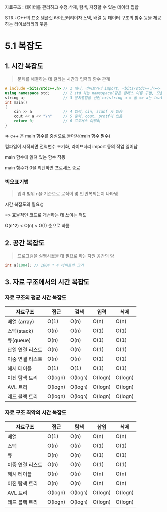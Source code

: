 자료구조 : 데이터를 관리하고 수정,삭제, 탐색, 저장할 수 있는 데이터 집합

STR : C++의 표준 템플릿 라이브러리이자 스택, 배열 등 데이터 구조의 함수 등을 제공하는 라이브러리의 묶음



# 5.1 복잡도

## 1. 시간 복잡도

> 문제를 해결하는 데 걸리는 시간과 입력의 함수 관계

```c++
# include <bits/stdc++.h> // 1 헤더, 라이브러리 import, <bits/stdc++.h>=> 모든 표준 라이브러리 포함된 헤더
using namespace std;      // 2 std 라는 namespace(같은 클래스 이름 구별, 모듈화에 쓰이는 이름) 사용
string a;			      // 3 문자열임을 선언 ex)string a = 돌 => a는 lvalue(다시 사용 가능 변수) 돌은 rvalue(한 번 쓰고 다시 사용되지 않는 변수)
int main()
{
    cin >> a			  // 4 입력, cin, scanf 가 있음
    cout << a << "\n"	  // 5 출력, cout, prntf가 있음
    return 0;			  // 6 프로세스 마무리
}
```

=> c++ 은 main 함수를 중심으로 돌아감(main 함수 필수)

컴파일이 시작되면 전역변수 초기화, 라이브러리 import 등의 작업 일어남

main 함수에 얽혀 있는 함수 작동

main 함수가 0을 리턴하면 프로세스 종료



### 빅오표기법

> 입력 범위 n을 기준으로 로직이 몇 번 반복되는지 나타냄



시간 복잡도의 필요성

=> 효율적인 코드로 개선하는 데 쓰이는 척도

O(n^2) < O(n) < O(1) 순으로 빠름



## 2. 공간 복잡도

> 프로그램을 실행시켰을 대 필요로 하는 자원 공간의 양



```c++
int a[1004]; // 1004 * 4 바이트의 크기
```



## 3. 자료 구조에서의 시간 복잡도



### 자료 구조의 평균 시간 복잡도

| 자료구조         | 접근    | 검색    | 입력    | 삭제    |
| ---------------- | ------- | ------- | ------- | ------- |
| 배열 (array)     | O(1)    | O(n)    | O(n)    | O(n)    |
| 스택(stack)      | O(n)    | O(n)    | O(1)    | O(1)    |
| 큐(queue)        | O(n)    | O(n)    | O(1)    | O(1)    |
| 단일 연결 리스트 | O(n)    | O(n)    | O(1)    | O(1)    |
| 이중 연결 리스트 | O(n)    | O(n)    | O(1)    | O(1)    |
| 해시 테이블      | O(1)    | O(1)    | O(1)    | O(1)    |
| 이진 탐색 트리   | O(logn) | O(logn) | O(logn) | O(logn) |
| AVL 트리         | O(logn) | O(logn) | O(logn) | O(logn) |
| 레드 블랙 트리   | O(logn) | O(logn) | O(logn) | O(logn) |



### 자료 구조 최악의 시간 복잡도

| 자료구조         | 접근    | 탐색    | 삽입    | 삭제    |
| ---------------- | ------- | ------- | ------- | ------- |
| 배열             | O(1)    | O(n)    | O(n)    | O(n)    |
| 스택             | O(n)    | O(n)    | O(1)    | O(1)    |
| 큐               | O(n)    | O(n)    | O(1)    | O(1)    |
| 이중 연결 리스트 | O(n)    | O(n)    | O(1)    | O(1)    |
| 해시 테이블      | O(n)    | O(n)    | O(n)    | O(n)    |
| 이진 탐색 트리   | O(n)    | O(n)    | O(n)    | O(n)    |
| AVL 트리         | O(logn) | O(logn) | O(logn) | O(logn) |
| 레드 블랙 트리   | O(logn) | O(logn) | O(logn) | O(logn) |



